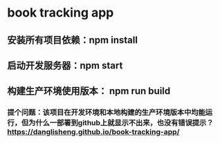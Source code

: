 # book tracking app
## 安装所有项目依赖：npm  install
## 启动开发服务器：npm start
## 构建生产环境使用版本： npm run build

### 提个问题：该项目在开发环境和本地构建的生产环境版本中均能运行，但为什么一部署到github上就显示不出来，也没有错误提示？https://danglisheng.github.io/book-tracking-app/
